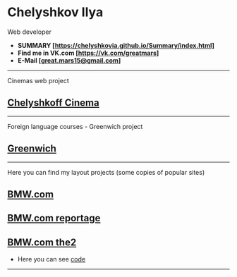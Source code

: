 # Chelyshkov Ilya

Web developer

* **SUMMARY [https://chelyshkovia.github.io/Summary/index.html]**
* **Find me in VK.com [https://vk.com/greatmars]**
* **E-Mail [great.mars15@gmail.com]**

---
Cinemas web project
## [Chelyshkoff Cinema](https://cinemachelyshkoff.000webhostapp.com/)
---
Foreign language courses - Greenwich project
## [Greenwich](http://gmt3.by/)
---
Here you can find my 
layout projects (some copies of popular sites)

## [BMW.com](https://chelyshkovia.github.io/BMWproject/BMWcom.html)
## [BMW.com reportage](https://chelyshkovia.github.io/BMWproject/BMWreportage.html)
## [BMW.com the2](https://chelyshkovia.github.io/BMWproject/BMWthe2.html)

* Here you can see [code](https://github.com/ChelyshkovIA/ChelyshkovIA.github.io/tree/master/BMWproject)
---


